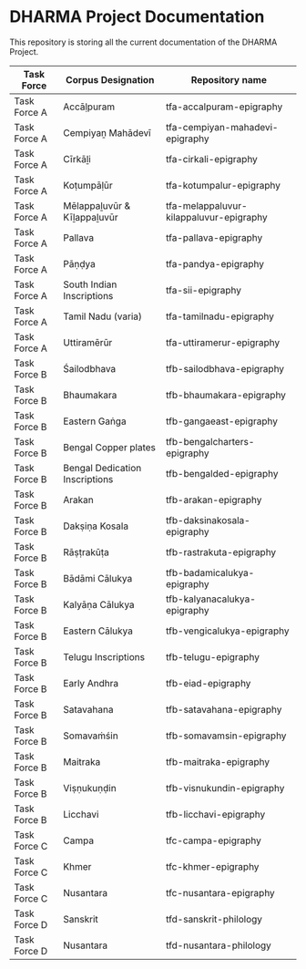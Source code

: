 # DHARMA Project Documentation

This repository is storing all the current documentation of the DHARMA Project.


|Task Force|Corpus Designation|Repository name|
|--|--|--|
|Task Force A|Accāḷpuram|tfa-accalpuram-epigraphy|
|Task Force A|Cempiyaṉ Mahādevī|tfa-cempiyan-mahadevi-epigraphy|
|Task Force A|Cīrkāḻi|tfa-cirkali-epigraphy|
|Task Force A|Koṭumpāḷūr|tfa-kotumpalur-epigraphy|
|Task Force A|Mēlappaḻuvūr & Kīḻappaḻuvūr|tfa-melappaluvur-kilappaluvur-epigraphy|
|Task Force A|Pallava|tfa-pallava-epigraphy|
|Task Force A|Pāṇḍya|tfa-pandya-epigraphy|
|Task Force A|South Indian Inscriptions|tfa-sii-epigraphy|
|Task Force A|Tamil Nadu (varia)|tfa-tamilnadu-epigraphy|
|Task Force A|Uttiramērūr|tfa-uttiramerur-epigraphy|
|Task Force B|Śailodbhava|tfb-sailodbhava-epigraphy|
|Task Force B|Bhaumakara|tfb-bhaumakara-epigraphy|
|Task Force B|Eastern Gaṅga|tfb-gangaeast-epigraphy|
|Task Force B|Bengal Copper plates|tfb-bengalcharters-epigraphy|
|Task Force B|Bengal Dedication Inscriptions|tfb-bengalded-epigraphy|
|Task Force B|Arakan|tfb-arakan-epigraphy|
|Task Force B|Dakṣiṇa Kosala|tfb-daksinakosala-epigraphy|
|Task Force B|Rāṣṭrakūṭa|tfb-rastrakuta-epigraphy|
|Task Force B|Bādāmi Cālukya|tfb-badamicalukya-epigraphy|
|Task Force B|Kalyāṇa Cālukya|tfb-kalyanacalukya-epigraphy|
|Task Force B|Eastern Cālukya|tfb-vengicalukya-epigraphy|
|Task Force B|Telugu Inscriptions|tfb-telugu-epigraphy|
|Task Force B|Early Andhra|tfb-eiad-epigraphy|
|Task Force B|Satavahana|tfb-satavahana-epigraphy|
|Task Force B|Somavaṁśin|tfb-somavamsin-epigraphy|
|Task Force B|Maitraka|tfb-maitraka-epigraphy|
|Task Force B|Viṣṇukuṇḍin|tfb-visnukundin-epigraphy|
|Task Force B|Licchavi|tfb-licchavi-epigraphy|
|Task Force C|Campa|tfc-campa-epigraphy|
|Task Force C|Khmer|tfc-khmer-epigraphy|
|Task Force C|Nusantara|tfc-nusantara-epigraphy|
|Task Force D|Sanskrit|tfd-sanskrit-philology|
|Task Force D|Nusantara|tfd-nusantara-philology|
